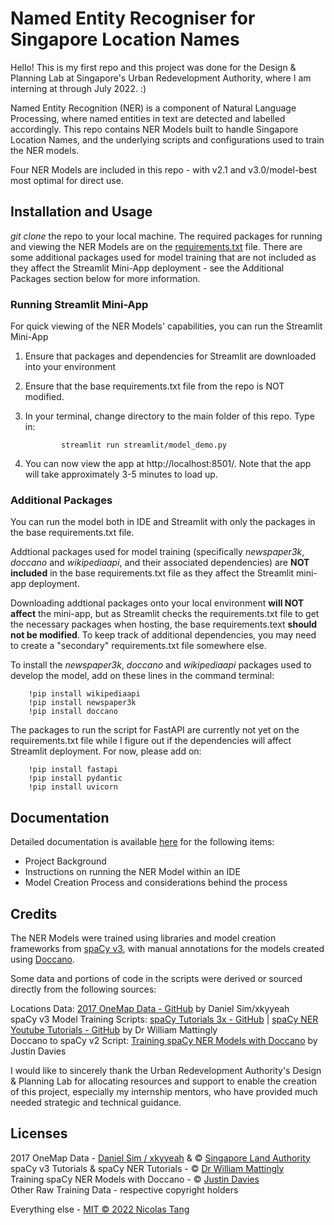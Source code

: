 # Named Entity Recogniser for Singapore Location Names

Hello! This is my first repo and this project was done for the Design & Planning Lab at Singapore's Urban Redevelopment Authority, where I am interning at through July 2022. :)

Named Entity Recognition (NER) is a component of Natural Language Processing, where named entities in text are detected and labelled accordingly. This repo contains NER Models built to handle Singapore Location Names, and the underlying scripts and configurations used to train the NER models.

Four NER Models are included in this repo - with v2.1 and v3.0/model-best most optimal for direct use.

## Installation and Usage

_git clone_ the repo to your local machine. The required packages for running and viewing the NER Models are on the [requirements.txt](./requirements.txt) file. There are some additional packages used for model training that are not included as they affect the Streamlit Mini-App deployment - see the Additional Packages section below for more information.

### Running Streamlit Mini-App

For quick viewing of the NER Models' capabilities, you can run the Streamlit Mini-App

1.  Ensure that packages and dependencies for Streamlit are downloaded into your environment
2.  Ensure that the base requirements.txt file from the repo is NOT modified.
3.  In your terminal, change directory to the main folder of this repo. Type in:

                streamlit run streamlit/model_demo.py

4.  You can now view the app at http://localhost:8501/. Note that the app will take approximately 3-5 minutes to load up.

### Additional Packages

You can run the model both in IDE and Streamlit with only the packages in the base requirements.txt file.

Addtional packages used for model training (specifically _newspaper3k_, _doccano_ and _wikipediaapi_, and their associated dependencies) are **NOT included** in the base requirements.txt file as they affect the Streamlit mini-app deployment.

Downloading addtional packages onto your local environment **will NOT affect** the mini-app, but as Streamlit checks the requirements.txt file to get the necessary packages when hosting, the base requirements.text **should not be modified**. To keep track of additional dependencies, you may need to create a "secondary" requirements.txt file somewhere else.

To install the _newspaper3k_, _doccano_ and _wikipediaapi_ packages used to develop the model, add on these lines in the command terminal:

        !pip install wikipediaapi
        !pip install newspaper3k
        !pip install doccano

The packages to run the script for FastAPI are currently not yet on the requirements.txt file while I figure out if the dependencies will affect Streamlit deployment. For now, please add on:

        !pip install fastapi
        !pip install pydantic
        !pip install uvicorn

## Documentation

Detailed documentation is available [here](./documentation/documentation.md) for the following items:

- Project Background
- Instructions on running the NER Model within an IDE
- Model Creation Process and considerations behind the process

## Credits

The NER Models were trained using libraries and model creation frameworks from [spaCy v3](https://spacy.io/), with manual annotations for the models created using [Doccano](https://github.com/doccano/doccano).

Some data and portions of code in the scripts were derived or sourced directly from the following sources:

Locations Data: [2017 OneMap Data - GitHub](https://github.com/xkjyeah/singapore-postal-codes) by Daniel Sim/xkyyeah  
spaCy v3 Model Training Scripts: [spaCy Tutorials 3x - GitHub](https://github.com/wjbmattingly/spacy_tutorials_3x) | [spaCy NER Youtube Tutorials - GitHub](https://github.com/wjbmattingly/ner_youtube/tree/main/lessons) by Dr William Mattingly  
Doccano to spaCy v2 Script: [Training spaCy NER Models with Doccano](https://medium.com/@justindavies/training-spacy-ner-models-with-doccano-8d8203e29bfa) by Justin Davies

I would like to sincerely thank the Urban Redevelopment Authority's Design & Planning Lab for allocating resources and support to enable the creation of this project, especially my internship mentors, who have provided much needed strategic and technical guidance.

## Licenses

2017 OneMap Data - [Daniel Sim / xkyyeah](https://github.com/xkjyeah) & © [Singapore Land Authority](https://www.onemap.gov.sg/legal/termsofuse.html)  
spaCy v3 Tutorials & spaCy NER Tutorials - © [Dr William Mattingly](https://wjbmattingly.com/)  
Training spaCy NER Models with Doccano - © [Justin Davies](https://medium.com/@justindavies)  
Other Raw Training Data - respective copyright holders

Everything else - [MIT © 2022 Nicolas Tang](LICENSE.md)
